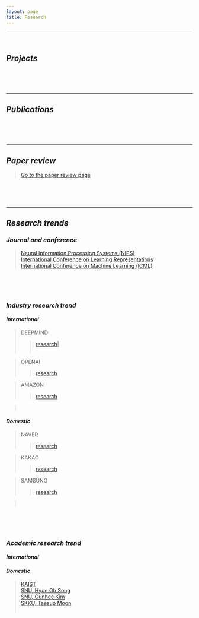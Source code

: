 ```yaml
---
layout: page
title: Research
---
```


<hr class='division4'>
<br>

## _Projects_

<br><br><br>

---

## _Publications_

<br><br><br>

---

## _Paper review_

> [Go to the paper review page](https://userdyk-github.github.io/research/PAPER-REVIEW.html)

<br><br><br>

---

## _Research trends_

### _Journal and conference_
> <a href='https://nips.cc' target="_blank">Neural Information Processing Systems (NIPS)</a><br>
> <a href='https://www.iclr.cc' target="_blank">International Conference on Learning Representations</a><br>
> <a href='https://icml.cc/' target="_blank">International Conference on Machine Learning (ICML)</a><br>

<br><br><br>


### _Industry research trend_

#### _International_

> DEEPMIND 
>> <a href='https://deepmind.com' target="_blank">research</a>|<br> 
> <a href='' target="_blank"></a><br>

> OPENAI
>> <a href='https://openai.com/' target="_blank">research</a><br>

> AMAZON
>> <a href='https://www.aboutamazon.com/research' target="_blank">research</a><br>

> <a href='' target="_blank"></a><br>

#### _Domestic_

> NAVER 
>> <a href='https://clova.ai/ko/research/research-areas.html' target="_blank">research</a><br>

> KAKAO
>> <a href='https://kakao.ai/tech' target="_blank">research</a><br>

> SAMSUNG
>> <a href='https://research.samsung.com/artificial-intelligence' target="_blank">research</a><br>

> <a href='' target="_blank"></a><br>


<br><br><br>

### _Academic research trend_

#### _International_

#### _Domestic_
> <a href='https://kis.kaist.ac.kr/index.php?mid=KIAI_O' target="_blank">KAIST</a><br>
> <a href='http://mllab.snu.ac.kr/' target="_blank">SNU, Hyun Oh Song</a><br>
> <a href='http://vision.snu.ac.kr/' target="_blank">SNU, Gunhee Kim</a><br>
> <a href='https://mindlab-skku.github.io/' target="_blank">SKKU, Taesup Moon</a><br>
> <a href='' target="_blank"></a><br>
